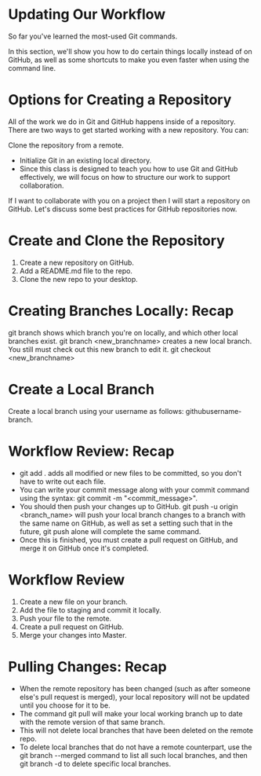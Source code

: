 Updating Our Workflow
========
So far you've learned the most-used Git commands.

In this section, we'll show you how to do certain things locally instead of on GitHub, as well as some shortcuts to make you even faster when using the command line.

Options for Creating a Repository
========
All of the work we do in Git and GitHub happens inside of a repository. There are two ways to get started working with a new repository. You can:

Clone the repository from a remote.
- Initialize Git in an existing local directory.
- Since this class is designed to teach you how to use Git and GitHub effectively, we will focus on how to structure our work to support collaboration.

If I want to collaborate with you on a project then I will start a repository on GitHub. Let's discuss some best practices for GitHub repositories now.

Create and Clone the Repository
========
1. Create a new repository on GitHub.
2. Add a README.md file to the repo.
3. Clone the new repo to your desktop.

Creating Branches Locally: Recap
===========
git branch shows which branch you're on locally, and which other local branches exist.
git branch <new_branchname> creates a new local branch.
You still must check out this new branch to edit it. git checkout <new_branchname>

Create a Local Branch
====

Create a local branch using your username as follows: githubusername-branch.


Workflow Review: Recap
========
- git add . adds all modified or new files to be committed, so you don't have to write out each file.
- You can write your commit message along with your commit command using the syntax: git commit -m "<commit_message>".
- You should then push your changes up to GitHub. git push -u origin <branch_name> will push your local branch changes to a branch with the same name on GitHub, as well as set a setting such that in the future, git push alone will complete the same command.
- Once this is finished, you must create a pull request on GitHub, and merge it on GitHub once it's completed.

Workflow Review
========
1. Create a new file on your branch.
2. Add the file to staging and commit it locally.
3. Push your file to the remote.
4. Create a pull request on GitHub.
5. Merge your changes into Master.

Pulling Changes: Recap
========
- When the remote repository has been changed (such as after someone else's pull request is merged), your local repository will not be updated until you choose for it to be.
- The command git pull will make your local working branch up to date with the remote version of that same branch.
- This will not delete local branches that have been deleted on the remote repo.
- To delete local branches that do not have a remote counterpart, use the git branch --merged command to list all such local branches, and then git branch -d <branchname> to delete specific local branches.
